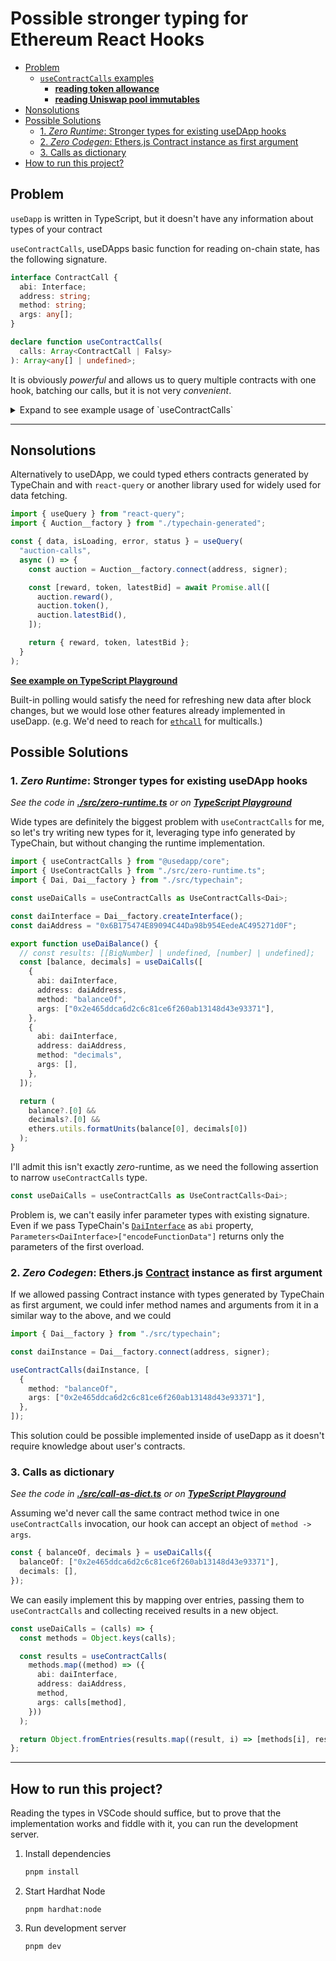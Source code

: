 <h1>Possible stronger typing for Ethereum React Hooks</h1>

- [Problem](#problem)
  - [`useContractCalls` examples](#usecontractcalls-examples)
    - [**reading token allowance**](#reading-token-allowance)
    - [**reading Uniswap pool immutables**](#reading-uniswap-pool-immutables)
- [Nonsolutions](#nonsolutions)
- [Possible Solutions](#possible-solutions)
  - [1. _Zero Runtime_: Stronger types for existing useDApp hooks](#1-zero-runtime-stronger-types-for-existing-usedapp-hooks)
  - [2. _Zero Codegen_: Ethers.js Contract instance as first argument](#2-zero-codegen-ethersjs-contract-instance-as-first-argument)
  - [3. Calls as dictionary](#3-calls-as-dictionary)
- [How to run this project?](#how-to-run-this-project)

## Problem

`useDapp` is written in TypeScript, but it doesn't have any information about
types of your contract

`useContractCalls`, useDApps basic function for reading on-chain state, has the
following signature.

```ts
interface ContractCall {
  abi: Interface;
  address: string;
  method: string;
  args: any[];
}

declare function useContractCalls(
  calls: Array<ContractCall | Falsy>
): Array<any[] | undefined>;
```

It is obviously _powerful_ and allows us to query multiple contracts with one
hook, batching our calls, but it is not very _convenient_.

<details>
<summary>Expand to see example usage of `useContractCalls`</summary>

### `useContractCalls` examples

#### **[reading token allowance](https://usedapp.readthedocs.io/en/latest/guide.html#custom-hooks)**

```ts
function useTokenAllowance(
  tokenAddress: string | Falsy,
  ownerAddress: string | Falsy,
  spenderAddress: string | Falsy
) {
  const [allowance] =
    useContractCall(
      ownerAddress &&
        spenderAddress &&
        tokenAddress && {
          abi: ERC20Interface,
          address: tokenAddress,
          method: "allowance",
          args: [ownerAddress, spenderAddress],
        }
    ) ?? [];

  return allowance;
}
```

#### **[reading Uniswap pool immutables](https://docs.uniswap.org/protocol/reference/core/interfaces/pool/IUniswapV3PoolImmutables)**

```ts
function usePoolImmutables(address: string) {
  const contract = { abi: new Interface(PoolABI), address };

  const [token0, token1, fee, tickSpacing, maxLiquidityPerTick] =
    useContractCalls(
      ["token0", "token1", "fee", "tickSpacing", "maxLiquidityPerTick"].map(
        (method) => ({ ...contract, method, args: [] })
      )
    ) as any as
      | [[string], [string], [number], [number], BigNumberish]
      | undefined[];
}
```

</details>

---

## Nonsolutions

Alternatively to useDApp, we could typed ethers contracts generated by TypeChain
and with `react-query` or another library used for widely used for data
fetching.

```ts
import { useQuery } from "react-query";
import { Auction__factory } from "./typechain-generated";

const { data, isLoading, error, status } = useQuery(
  "auction-calls",
  async () => {
    const auction = Auction__factory.connect(address, signer);

    const [reward, token, latestBid] = await Promise.all([
      auction.reward(),
      auction.token(),
      auction.latestBid(),
    ]);

    return { reward, token, latestBid };
  }
);
```

**[See example on TypeScript Playground](https://www.typescriptlang.org/play?jsx=4&ts=4.5.0-beta#code/JYWwDg9gTgLgBAbzgVwM4FMCKz1QJ5wC+cAZlBCHAORToCGAxjALQCOO+VAsAFC8nIAdk2ARBcAKIAPOuAA26AOrAYACwBK9Jtlx4AFAEpEvAJAB6M3EXo4DCMjkATFBji1GLdrrgB3Farh0NWZURwBrOBgIOC98OAAjOQgGMIZVOmBxTLg6SLwwdFQ6EhsfOjxTCzgAFVUbMHJE9EpgVAAaOHsoWzo5OVRfMSp4eJt4uhg09EcAOkrLTQ84HTjIPoGxUmS0DtRonxtHIfh0gDcbKLg5Vph0cRJoBKSUlDBHCcK5nhM7QVR4JDvGB0DqtAAyEDojkyAHMOrhyFBdsCYGgiHAALwuLAcfQAIjoyBEYmYDF6-TxHToqDwwjghkxAD5jN8fmJ-jkiTBROIsTCggBBLk8wymUxsv7wADatDKUEcHSiYTuHTkH3+ACFgI4ALqYnJlFRwAAK5BArXQM3Jeil4pMhOJghmsro8sMHTtDu5YhmSru7s9wp9atumu1otZOoMvHFtFRUHESBd8sVEGVglV6pgWuchFMhGjfG+ceQCbgQNyAH44AAeBroRkAKQAygB5AByM3+UFhwBI+grMxDhWz2o6ggccg6ACYDDWzPXmQAuOB4iFQ2EzLd43h5nhVZiHo-Hk+ns-nw8xnigSCwPIFFlwOBamHt5AgUZI3hPl9vj+4VpVDab9n2pdAAGExBgKAPGAngn0gwRoI8aoYL+DweTgp9W3OKAe0cQosLgcDyRwhFtUI3dSDNVcgjqKBUDxABuK8qgAcTuXAPmceICGqfIIPSTJeHQKRb3gAiGDVWhbDVVABiFR1AikW5BEcAYNTAxDkKYR9SCER1UBXBAQKfeJw1Mp8Em1AioBXbtYSIqy4FOXocBXX930-QCnKsiBcPwwpKxXMi8IogYADJEGoihgrgBzBBhOAAB8TTNC0awSmFmT3ZyDBXU0KAy7SYKYVC6HQx1GRYotnKkiAMD0Syn388iCNQOLQsCyLorIWL7Og2EUrSoqMEywbEpyyz8pG80xpKlC0KKKqassgjIFQFQ9FasL2riki+i68KZsKub0BrKVPP-KAdWqq9nOHMNHCa+DnM6ALwv20iPva6aCvSsbmrgKUso6K7PzB4BXy83A9SikzXre6zHFsgae0SmqkafVy5Hc58ob-T9Max7kQBHWQwA8gmYagYnnNyqy7tqqzk2enbuq+w6fsKE6AfOy7qeu27VsRyI039dnPpXA65CO9redG-msuFkDCBFsyLNF8yUdwNHHMsnG8fBgDUCAyzJb2kLuZ6pA+pAOKsuG06MqyqbXoVs6awWsqlowsQmZA+rGvN63OutuB4Zi+29cSp2+fG9HsqIECPeKqDSpgcrKu9QQA9e9aGq2i2gul762p5-7FZrY2oDzp9HtHZ6Q-LjrS65luU8rz3LJBia4Xx6HrshwfPzhvTnO11H4r7umrMN9AqZH3BZ6fUnyfARfCeXyyGbrtx0DlNnQ7b2XrdTsaa73v1BG24-iLL3aK9ml2+6ZvdeEk6SbF+Dl+RgRSc4rgZBiZkACeRMSAA)**

Built-in polling would satisfy the need for refreshing new data after block
changes, but we would lose other features already implemented in useDapp. (e.g.
We'd need to reach for [`ethcall`](https://github.com/Destiner/ethcall) for
multicalls.)

## Possible Solutions

### 1. _Zero Runtime_: Stronger types for existing useDApp hooks

_See the code in [**./src/zero-runtime.ts**](./src/zero-runtime.ts) or on
**[TypeScript Playground](https://tsplay.dev/WK80Gw)**_

Wide types are definitely the biggest problem with `useContractCalls` for me, so
let's try writing new types for it, leveraging type info generated by TypeChain,
but without changing the runtime implementation.

```ts
import { useContractCalls } from "@usedapp/core";
import { UseContractCalls } from "./src/zero-runtime.ts";
import { Dai, Dai__factory } from "./src/typechain";

const useDaiCalls = useContractCalls as UseContractCalls<Dai>;

const daiInterface = Dai__factory.createInterface();
const daiAddress = "0x6B175474E89094C44Da98b954EedeAC495271d0F";

export function useDaiBalance() {
  // const results: [[BigNumber] | undefined, [number] | undefined];
  const [balance, decimals] = useDaiCalls([
    {
      abi: daiInterface,
      address: daiAddress,
      method: "balanceOf",
      args: ["0x2e465ddca6d2c6c81ce6f260ab13148d43e93371"],
    },
    {
      abi: daiInterface,
      address: daiAddress,
      method: "decimals",
      args: [],
    },
  ]);

  return (
    balance?.[0] &&
    decimals?.[0] &&
    ethers.utils.formatUnits(balance[0], decimals[0])
  );
}
```

I'll admit this isn't exactly _zero_-runtime, as we need the following assertion
to narrow `useContractCalls` type.

```ts
const useDaiCalls = useContractCalls as UseContractCalls<Dai>;
```

Problem is, we can't easily infer parameter types with existing signature. Even
if we pass TypeChain's [`DaiInterface`](./src/typechain/Dai.d.ts) as `abi`
property, `Parameters<DaiInterface>["encodeFunctionData"]` returns only the
parameters of the first overload.

</details>

### 2. _Zero Codegen_: Ethers.js [Contract](https://docs.ethers.io/v5/api/contract/contract/) instance as first argument

If we allowed passing Contract instance with types generated by TypeChain as
first argument, we could infer method names and arguments from it in a similar
way to the above, and we could

```ts
import { Dai__factory } from "./src/typechain";

const daiInstance = Dai__factory.connect(address, signer);

useContractCalls(daiInstance, [
  {
    method: "balanceOf",
    args: ["0x2e465ddca6d2c6c81ce6f260ab13148d43e93371"],
  },
]);
```

This solution could be possible implemented inside of useDapp as it doesn't
require knowledge about user's contracts.

### 3. Calls as dictionary

_See the code in [**./src/call-as-dict.ts**](./src/calls-as-dict.ts) or on
**[TypeScript Playground](https://tsplay.dev/mbdjdw)**_

Assuming we'd never call the same contract method twice in one
`useContractCalls` invocation, our hook can accept an object of
`method -> args`.

```ts
const { balanceOf, decimals } = useDaiCalls({
  balanceOf: ["0x2e465ddca6d2c6c81ce6f260ab13148d43e93371"],
  decimals: [],
});
```

We can easily implement this by mapping over entries, passing them to
`useContractCalls` and collecting received results in a new object.

```ts
const useDaiCalls = (calls) => {
  const methods = Object.keys(calls);

  const results = useContractCalls(
    methods.map((method) => ({
      abi: daiInterface,
      address: daiAddress,
      method,
      args: calls[method],
    }))
  );

  return Object.fromEntries(results.map((result, i) => [methods[i], result]));
};
```

---

## How to run this project?

Reading the types in VSCode should suffice, but to prove that the implementation
works and fiddle with it, you can run the development server.

1. Install dependencies
   ```sh
   pnpm install
   ```
2. Start Hardhat Node
   ```
   pnpm hardhat:node
   ```
3. Run development server
   ```
   pnpm dev
   ```
